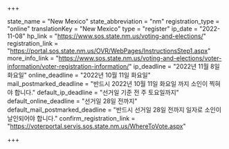 +++

state_name = "New Mexico"
state_abbreviation = "nm"
registration_type = "online"
translationKey = "New Mexico"
type = "register"
ip_date = "2022-11-08"
hp_link = "https://www.sos.state.nm.us/voting-and-elections/"
registration_link = "https://portal.sos.state.nm.us/OVR/WebPages/InstructionsStep1.aspx"
more_info_link = "https://www.sos.state.nm.us/voting-and-elections/voter-information/voter-registration-information/"
ip_deadline = "2022년 11월 8일 화요일"
online_deadline = "2022년 10월 11일 화요일"
mail_postmarked_deadline = "반드시 2022년 10월 11일 화요일 까지 소인이 찍혀야 합니다."
default_ip_deadline = "선거일 기준 전 주 토요일까지"
default_online_deadline = "선거일 28일 전까지"
default_mail_postmarked_deadline = "반드시 선거일 28일 전까지 일자로 소인이 날인되어야 합니다."
confirm_registration_link = "https://voterportal.servis.sos.state.nm.us/WhereToVote.aspx"

+++